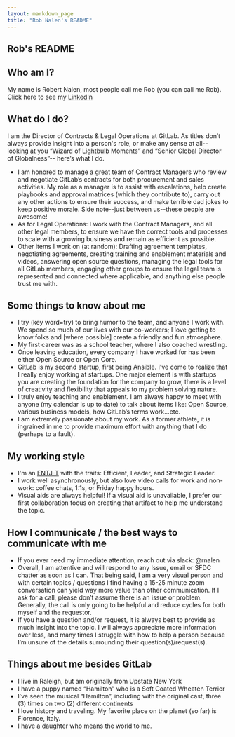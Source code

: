 ```yaml
---
layout: markdown_page
title: "Rob Nalen's README"
---
```


## Rob's README

## Who am I?

My name is Robert Nalen, most people call me Rob (you can call me Rob). Click here to see my [LinkedIn](https://www.linkedin.com/in/rob-nalen-6383a917/)

## What do I do?

I am the Director of Contracts & Legal Operations at GitLab. As titles don’t always provide insight into a person's role, or make any sense at all--looking at you “Wizard of Lightbulb Moments” and “Senior Global Director of Globalness”-- here’s what I do. 
- I am honored to manage a great team of Contract Managers who review and negotiate GitLab’s contracts for both procurement and sales activities. My role as a manager is to assist with escalations, help create playbooks and approval matrices (which they contribute to), carry out any other actions to ensure their success, and make terrible dad jokes to keep positive morale. Side note--just between us--these people are awesome!
- As for Legal Operations: I work with the Contract Managers, and all other legal members, to ensure we have the correct tools and processes to scale with a growing business and remain as efficient as possible. 
- Other items I work on (at random): Drafting agreement templates, negotiating agreements, creating training and enablement materials and videos, answering open source questions, managing the legal tools for all GitLab members, engaging other groups to ensure the legal team is represented and connected where applicable, and anything else people trust me with. 

## Some things to know about me

- I try (key word=try) to bring humor to the team, and anyone I work with. We spend so much of our lives with our co-workers; I love getting to know folks and [where possible] create a friendly and fun atmosphere. 
- My first career was as a school teacher, where I also coached wrestling. 
- Once leaving education, every company I have worked for has been either Open Source or Open Core. 
- GitLab is my second startup, first being Ansible. I’ve come to realize that I really enjoy working at startups. One major element is with startups you are creating the foundation for the company to grow, there is a level of creativity and flexibility that appeals to my problem solving nature. 
- I truly enjoy teaching and enablement. I am always happy to meet with anyone (my calendar is up to date) to talk about items like: Open Source, various business models, how GitLab’s terms work...etc. 
- I am extremely passionate about my work. As a former athlete, it is ingrained in me to provide maximum effort with anything that I do (perhaps to a fault).  


## My working style

- I'm an [ENTJ-T](https://www.16personalities.com/entj-personality) with the traits: Efficient, Leader, and Strategic Leader. 
- I work well asynchronously, but also love video calls for work and non-work: coffee chats, 1:1s, or Friday happy hours.
- Visual aids are always helpful! If a visual aid is unavailable, I prefer our first collaboration focus on creating that artifact to help me understand the topic.


## How I communicate / the best ways to communicate with me

- If you ever need my immediate attention, reach out via slack: @rnalen 
- Overall, I am attentive and will respond to any Issue, email or SFDC chatter as soon as I can. That being said, I am a very visual person and with certain topics / questions I find having a 15-25 minute zoom conversation can yield way more value than other communication. If I ask for a call, please don’t assume there is an issue or problem. Generally, the call is only going to be helpful and reduce cycles for both myself and the requestor. 
- If you have a question and/or request, it is always best to provide as much insight into the topic. I will always appreciate more information over less, and many times I struggle with how to help a person because I’m unsure of the details surrounding their question(s)/request(s).


## Things about me besides GitLab

- I live in Raleigh, but am originally from Upstate New York
- I have a puppy named “Hamilton” who is a Soft Coated Wheaten Terrier
- I’ve seen the musical “Hamilton”, including with the original cast, three (3) times on two (2) different continents
- I love history and traveling. My favorite place on the planet (so far) is Florence, Italy. 
- I have a daughter who means the world to me. 


